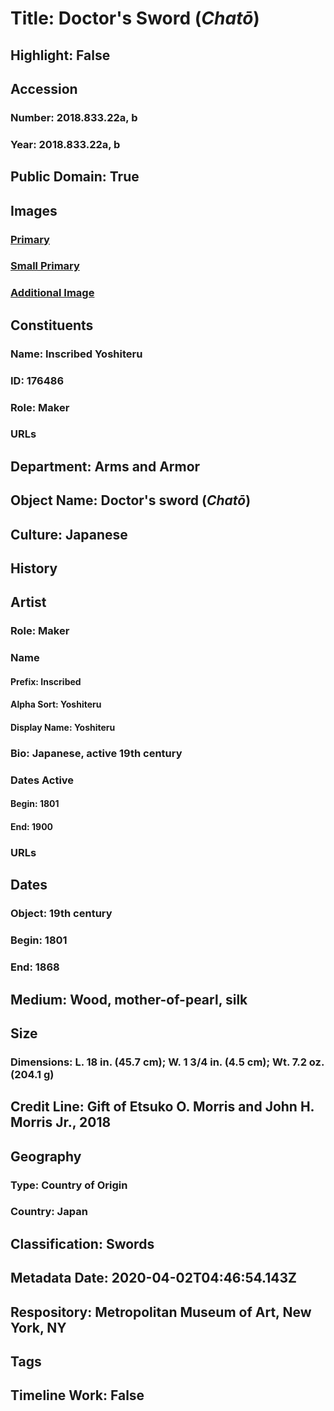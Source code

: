 # Title: Doctor's Sword (<i>Chatō</i>)
## Highlight: False
## Accession
### Number: 2018.833.22a, b
### Year: 2018.833.22a, b
## Public Domain: True
## Images
### [Primary](https://images.metmuseum.org/CRDImages/aa/original/LC-L_2004_41_36-001.jpg)
### [Small Primary](https://images.metmuseum.org/CRDImages/aa/web-large/LC-L_2004_41_36-001.jpg)
### [Additional Image](https://images.metmuseum.org/CRDImages/aa/original/LC-L_2004_41_36-002.jpg)
## Constituents
### Name: Inscribed Yoshiteru
### ID: 176486
### Role: Maker
### URLs
## Department: Arms and Armor
## Object Name: Doctor's sword (<i>Chatō</i>)
## Culture: Japanese
## History
## Artist
### Role: Maker
### Name
#### Prefix: Inscribed
#### Alpha Sort: Yoshiteru
#### Display Name: Yoshiteru
### Bio: Japanese, active 19th century
### Dates Active
#### Begin: 1801
#### End: 1900
### URLs
## Dates
### Object: 19th century
### Begin: 1801
### End: 1868
## Medium: Wood, mother-of-pearl, silk
## Size
### Dimensions: L. 18 in. (45.7 cm); W. 1 3/4 in. (4.5 cm); Wt. 7.2 oz. (204.1 g)
## Credit Line: Gift of Etsuko O. Morris and John H. Morris Jr., 2018
## Geography
### Type: Country of Origin
### Country: Japan
## Classification: Swords
## Metadata Date: 2020-04-02T04:46:54.143Z
## Respository: Metropolitan Museum of Art, New York, NY
## Tags
## Timeline Work: False
